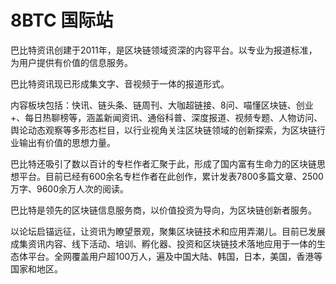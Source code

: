 # 8BTC 国际站

巴比特资讯创建于2011年，是区块链领域资深的内容平台。以专业为报道标准，为用户提供有价值的信息服务。

巴比特资讯现已形成集文字、音视频于一体的报道形式。

内容板块包括：快讯、链头条、链周刊、大咖超链接、8问、喵懂区块链、创业+、每日热聊榜等，涵盖新闻资讯、通俗科普、深度报道、视频专题、人物访问、舆论动态观察等多形态栏目，以行业视角关注区块链领域的创新探索，为区块链行业输出有价值的思想力量。

巴比特还吸引了数以百计的专栏作者汇聚于此，形成了国内富有生命力的区块链思想平台。目前已经有600余名专栏作者在此创作，累计发表7800多篇文章、2500万字、9600余万人次的阅读。

巴比特是领先的区块链信息服务商，以价值投资为导向，为区块链创新者服务。

以论坛启锚远征，让资讯为瞭望景观，聚集区块链技术和应用弄潮儿。目前已发展成集资讯内容、线下活动、培训、孵化器、投资和区块链技术落地应用于一体的生态体平台。全网覆盖用户超100万人，遍及中国大陆、韩国，日本，美国，香港等国家和地区。

